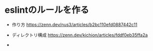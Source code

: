 # eslintのルールを作る
- 作り方
https://zenn.dev/nus3/articles/b2bc110efd0887442c11

- ディレクトリ構成
https://zenn.dev/kichion/articles/fddf0eb35ffa2a

- 